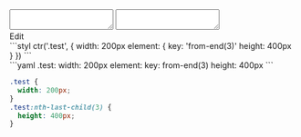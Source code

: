 <div data-size="170" class="code-cont" data-example="from-end">
    <div class="code">
        <div class="code-wrap">
            <textarea id="stylus"></textarea>
            <textarea id="css"></textarea>
            <div class="edit-code">
                <span>Edit</span>
            </div>
        </div>
    </div>
</div>


<div data-size="170" data-examples="stylus"></div>
```styl
ctr('.test', {
  width: 200px
  element: {
    key: 'from-end(3)'
    height: 400px
  }
})
```

<div data-size="170" data-examples="yaml"></div>
```yaml
.test:
  width: 200px
  element:
    key: from-end(3)
    height: 400px
```

```css
.test {
  width: 200px;
}
.test:nth-last-child(3) {
  height: 400px;
}
```
<div class="cf"></div>
